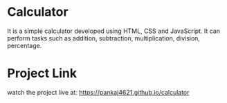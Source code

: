 # Calculator
 It is a simple calculator developed using HTML, CSS and JavaScript. It can perform tasks such as addition, subtraction, multiplication, division, percentage.
# Project Link
watch the project live at: 
https://pankaj4621.github.io/calculator
